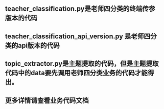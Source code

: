## teacher_classification.py是老师四分类的终端传参版本的代码

## teacher_classification_api_version.py 是老师四分类的api版本的代码

## topic_extractor.py是主题提取的代码，但是主题提取代码中的data要先调用老师四分类业务的代码才能得出。 

## 更多详情请查看业务代码文档
